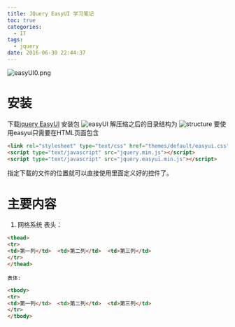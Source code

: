```yaml
---
title: JQuery EasyUI 学习笔记
toc: true
categories:
  - IT
tags:
  - jquery
date: 2016-06-30 22:44:37
---
```

![easyUI0.png](easyUI0.png)
<!-- more -->

# 安装

下载[jquery EasyUI](http://www.jeasyui.com/index.php) 安装包
![easyUI](easyUI.png)
解压缩之后的目录结构为
![structure](structure.png)
要使用easyui只需要在HTML页面包含
```html
<link rel="stylesheet" type="text/css" href="themes/default/easyui.css">
<script type="text/javascript" src="jquery.min.js"></script>
<script type="text/javascript" src="jquery.easyui.min.js"></script>
```
指定下载的文件的位置就可以直接使用里面定义好的控件了。

# 主要内容
1. 网格系统
	表头：
```html
<thead> 
<tr>
<td>第一列</td>  <td>第二列</td>  <td>第三列</td>
</tr> 
</thead>
```
	表体:
```html
<tbody>   
<tr>
<td>第一列</td>  <td>第二列</td>  <td>第三列</td>
</tr>
</tbody>  
```

